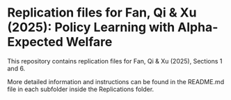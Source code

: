 # Replication files for Fan, Qi & Xu (2025): Policy Learning with Alpha-Expected Welfare
This repository contains replication files for Fan, Qi & Xu (2025), Sections 1 and 6.

More detailed information and instructions can be found in the README.md file in each subfolder inside the Replications folder.